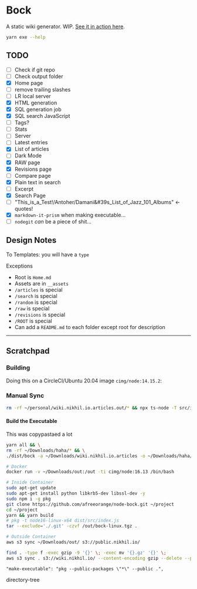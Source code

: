 # Bock

A static wiki generator. WIP. [See it in action here](https://wiki.nikhil.io). 

```bash
yarn exe --help
```

## TODO

* [ ] Check if git repo
* [ ] Check output folder
* [x] Home page
* [ ] remove trailing slashes
* [ ] LR local server
* [x] HTML generation
* [x] SQL generation job
* [x] SQL search JavaScript
* [ ] Tags?
* [ ] Stats
* [ ] Server
* [ ] Latest entries
* [x] List of articles
* [ ] Dark Mode
* [x] RAW page
* [x] Revisions page
* [ ] Compare page
* [x] Plain text in search
* [ ] Excerpt
* [x] Search Page
* [ ] "This_is_a_Test!/Antoher/Damani&#39s_List_of_Jazz_101_Albums" <- quotes!
* [x] `markdown-it-prism` when making executable...
* [ ] `nodegit` _can_ be a piece of shit...

## Design Notes

To Templates: you will have a `type` 

Exceptions

* Root is `Home.md`
* Assets are in `__assets`
* `/articles` is special
* `/search` is special
* `/random` is special
* `/raw` is special
* `/revisions` is special
* `/ROOT` is special
* Can add a `README.md` to each folder except root for description

---

## Scratchpad

### Building

Doing this on a CircleCI/Ubuntu 20.04 image `cimg/node:14.15.2`:

### Manual Sync

```bash
rm -rf ~/personal/wiki.nikhil.io.articles.out/* && npx ts-node -T src/index.ts -a ~/personal/wiki.nikhil.io.articles -o ~/personal/wiki.nikhil.io.articles.out && pushd ~/personal/wiki.nikhil.io.articles.out && find . -type f -exec gzip -9 '{}' \; -exec mv '{}.gz' '{}' \;  && aws s3 sync . s3://wiki.nikhil.io/ --delete --exclude "*.DS_Store*" --content-encoding gzip && popd
```

#### Build the Executable

This was copypastaed a lot

```bash
yarn all && \
rm -rf ~/Downloads/haha/* && \
./dist/bock -a ~/Downloads/wiki.nikhil.io.articles -o ~/Downloads/haha/
```

```bash
# Docker
docker run -v ~/Downloads/out:/out -ti cimg/node:16.13 /bin/bash

# Inside Container
sudo apt-get update
sudo apt-get install python libkrb5-dev libssl-dev -y
sudo npm i -g pkg
git clone https://github.com/afreeorange/node-bock.git ~/project
cd ~/project
yarn && yarn build
# pkg -t node16-linux-x64 dist/src/index.js
tar --exclude='./.git' -czvf /out/bock-linux.tgz .

# Outside Container
aws s3 sync ~/Downloads/out/ s3://public.nikhil.io/ 
```

```bash
find . -type f -exec gzip -9 '{}' \; -exec mv '{}.gz' '{}' \;
aws s3 sync . s3://wiki.nikhil.io/ --content-encoding gzip --delete --profile nikhil.io
```

```
"make-executable": "pkg --public-packages \"*\" --public .",
```

directory-tree
